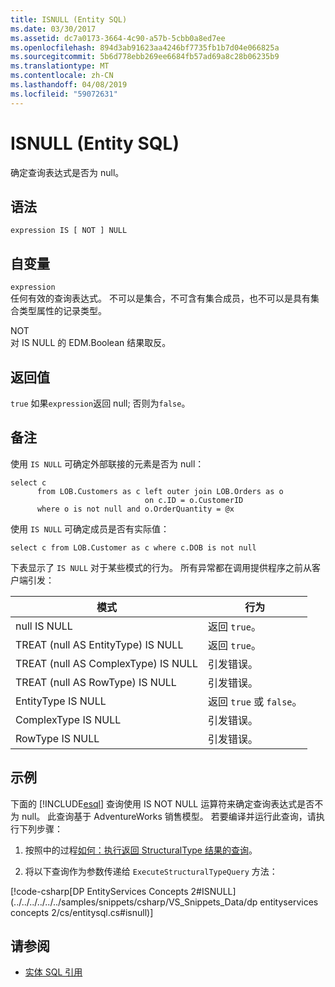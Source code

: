 ```yaml
---
title: ISNULL (Entity SQL)
ms.date: 03/30/2017
ms.assetid: dc7a0173-3664-4c90-a57b-5cbb0a8ed7ee
ms.openlocfilehash: 894d3ab91623aa4246bf7735fb1b7d04e066825a
ms.sourcegitcommit: 5b6d778ebb269ee6684fb57ad69a8c28b06235b9
ms.translationtype: MT
ms.contentlocale: zh-CN
ms.lasthandoff: 04/08/2019
ms.locfileid: "59072631"
---
```

# <a name="isnull-entity-sql"></a>ISNULL (Entity SQL)
确定查询表达式是否为 null。  
  
## <a name="syntax"></a>语法  
  
```  
expression IS [ NOT ] NULL  
```  
  
## <a name="arguments"></a>自变量  
 `expression`  
 任何有效的查询表达式。 不可以是集合，不可含有集合成员，也不可以是具有集合类型属性的记录类型。  
  
 NOT  
 对 IS NULL 的 EDM.Boolean 结果取反。  
  
## <a name="return-value"></a>返回值  
 `true` 如果`expression`返回 null; 否则为`false`。  
  
## <a name="remarks"></a>备注  
 使用 `IS NULL` 可确定外部联接的元素是否为 null：  
  
```  
select c   
      from LOB.Customers as c left outer join LOB.Orders as o   
                              on c.ID = o.CustomerID    
      where o is not null and o.OrderQuantity = @x  
```  
  
 使用 `IS NULL` 可确定成员是否有实际值：  
  
```  
select c from LOB.Customer as c where c.DOB is not null  
```  
  
 下表显示了 `IS NULL` 对于某些模式的行为。 所有异常都在调用提供程序之前从客户端引发：  
  
|模式|行为|  
|-------------|--------------|  
|null IS NULL|返回 `true`。|  
|TREAT (null AS EntityType) IS NULL|返回 `true`。|  
|TREAT (null AS ComplexType) IS NULL|引发错误。|  
|TREAT (null AS RowType) IS NULL|引发错误。|  
|EntityType IS NULL|返回 `true` 或 `false`。|  
|ComplexType IS NULL|引发错误。|  
|RowType IS NULL|引发错误。|  
  
## <a name="example"></a>示例  
 下面的 [!INCLUDE[esql](../../../../../../includes/esql-md.md)] 查询使用 IS NOT NULL 运算符来确定查询表达式是否不为 null。 此查询基于 AdventureWorks 销售模型。 若要编译并运行此查询，请执行下列步骤：  
  
1.  按照中的过程[如何：执行返回 StructuralType 结果的查询](../../../../../../docs/framework/data/adonet/ef/how-to-execute-a-query-that-returns-structuraltype-results.md)。  
  
2.  将以下查询作为参数传递给 `ExecuteStructuralTypeQuery` 方法：  
  
 [!code-csharp[DP EntityServices Concepts 2#ISNULL](../../../../../../samples/snippets/csharp/VS_Snippets_Data/dp entityservices concepts 2/cs/entitysql.cs#isnull)]  
  
## <a name="see-also"></a>请参阅

- [实体 SQL 引用](../../../../../../docs/framework/data/adonet/ef/language-reference/entity-sql-reference.md)
